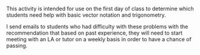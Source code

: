 This activity is intended for use on the first day of class to determine which students need help with basic vector notation and trigonometry.

I send emails to students who had difficulty with these problems with the recommendation that based on past experience, they will need to start meeting with an LA or tutor on a weekly basis in order to have a chance of passing.